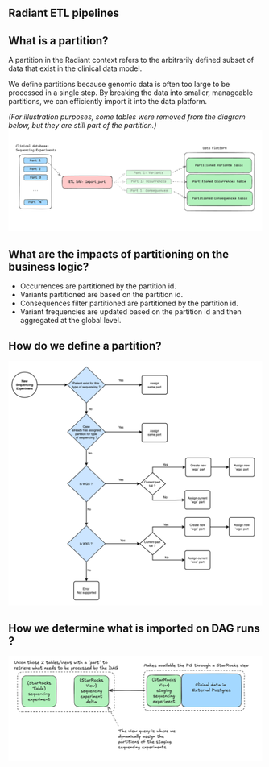 ## Radiant ETL pipelines

## What is a partition?

A partition in the Radiant context refers to the arbitrarily defined subset of data that exist in the clinical data model. 

We define partitions because genomic data is often too large to be processed in a single step. 
 By breaking the data into smaller, manageable partitions, we can efficiently import it into the data platform.

*(For illustration purposes, some tables were removed from the diagram below, but they are still part of the partition.)*
![assets/img.png](img.png)

## What are the impacts of partitioning on the business logic?

- Occurrences are partitioned by the partition id.
- Variants partitioned are based on the partition id. 
- Consequences filter partitioned are partitioned by the partition id.
- Variant frequencies are updated based on the partition id and then aggregated at the global level.

## How do we define a partition?

![assets/img_1.png](img_1.png)

## How we determine what is imported on DAG runs ? 

![assets/img_2.png](img_2.png)